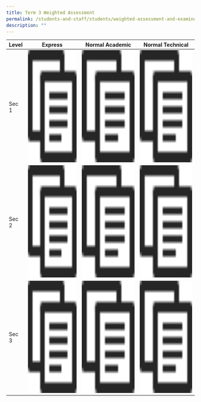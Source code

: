 ```yaml
---
title: Term 3 Weighted Assessment
permalink: /students-and-staff/students/weighted-assessment-and-examination/term-3-weighted-assessment/
description: ""
---
```

<table>
<thead>
  <tr>
    <th>Level</th>
    <th>Express</th>
    <th>Normal Academic</th>
    <th>Normal Technical</th>
  </tr>
</thead>
<tbody>
  <tr>
    <td>Sec 1</td>
    <td><a href="/files/WA%203_2022_Topics_Collated%201E.pdf"><img src="/images/copy.png" width="400" height="300"></a></td>
    <td><a href="/files/WA%203_2022_Topics_Collated%201NA.pdf"><img src="/images/copy.png" width="400" height="300"></a></td>
    <td><a href="/files/WA%203_2022_Topics_Collated%201NT.pdf"><img src="/images/copy.png" width="400" height="300"></a></td>
  </tr>
  <tr>
    <td>Sec 2</td>
    <td><a href="/files/WA%203_2022_Topics_Collated%202E.pdf"><img src="/images/copy.png" width="400" height="300"></a></td>
    <td><a href="/files/WA%203_2022_Topics_Collated%202NA.pdf"><img src="/images/copy.png" width="400" height="300"></a></td>
    <td><a href="/files/WA%203_2022_Topics_Collated%202NT.pdf"><img src="/images/copy.png" width="400" height="300"></a></td>
  </tr>
  <tr>
    <td>Sec 3</td>
    <td><a href="/files/WA%203_2022_Topics_Collated%203E.pdf"><img src="/images/copy.png" width="400" height="300"></a></td>
    <td><a href="/files/WA%203_2022_Topics_Collated%203NA.pdf"><img src="/images/copy.png" width="400" height="300"></a></td>
    <td><a href="/files/WA%203_2022_Topics_Collated%203NT.pdf"><img src="/images/copy.png" width="400" height="300"></a></td>
  </tr>
</tbody>
</table>